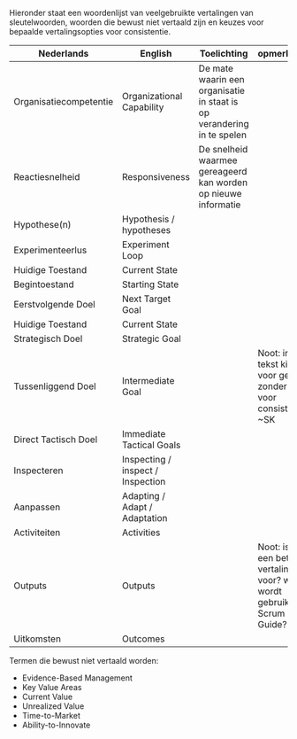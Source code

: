 Hieronder staat een woordenlijst van veelgebruikte vertalingen van sleutelwoorden, woorden die bewust niet vertaald zijn en keuzes voor bepaalde vertalingsopties voor consistentie.

| Nederlands | English | Toelichting | opmerkingen |
| - | - | - | - |
| Organisatiecompetentie | Organizational Capability | De mate waarin een organisatie in staat is op verandering in te spelen | |
| Reactiesnelheid | Responsiveness | De snelheid waarmee gereageerd kan worden op nieuwe informatie | |
| Hypothese(n) | Hypothesis / hypotheses ||
| Experimenteerlus | Experiment Loop | | |
| Huidige Toestand | Current State | |
| Begintoestand | Starting State ||
| Eerstvolgende Doel | Next Target Goal ||
| Huidige Toestand | Current State ||
| Strategisch Doel | Strategic Goal ||
| Tussenliggend Doel | Intermediate Goal || Noot: in de tekst kiezen voor gebruik zonder 'e' voor consistentie! ~SK |
| Direct Tactisch Doel | Immediate Tactical Goals ||
| Inspecteren | Inspecting / inspect / Inspection ||
| Aanpassen | Adapting / Adapt / Adaptation || 
| Activiteiten | Activities ||
| Outputs | Outputs | | Noot: is hier een betere nl vertaling voor? wat wordt gebruikt in de Scrum Guide? |
| Uitkomsten | Outcomes ||

Termen die bewust niet vertaald worden:

- Evidence-Based Management
- Key Value Areas
- Current Value
- Unrealized Value
- Time-to-Market
- Ability-to-Innovate

